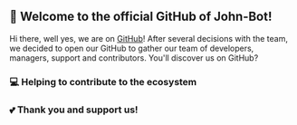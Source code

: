 ## 👋 Welcome to the official GitHub of John-Bot!

Hi there, well yes, we are on [GitHub](https://github.com)! After several decisions with the team, we decided to open our GitHub to gather our team of developers, managers, support and contributors. You'll discover us on GitHub?

### 💻 Helping to contribute to the ecosystem

### 💕 Thank you and support us!
